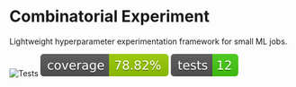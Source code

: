 # Combinatorial Experiment
Lightweight hyperparameter experimentation framework for small ML jobs.

![Tests](https://github.com/wbeardall/combinatorial-experiment/actions/workflows/tests.yml/badge.svg) [![Coverage](./.reports/coverage/badge.svg)](https://htmlpreview.github.io/?https://github.com/wbeardall/combinatorial-experiment/blob/master/.reports/coverage/report/index.html) [![Test count](./.reports/tests/badge.svg)](https://htmlpreview.github.io/?https://github.com/wbeardall/combinatorial-experiment/blob/master/.reports/tests/report.html)
